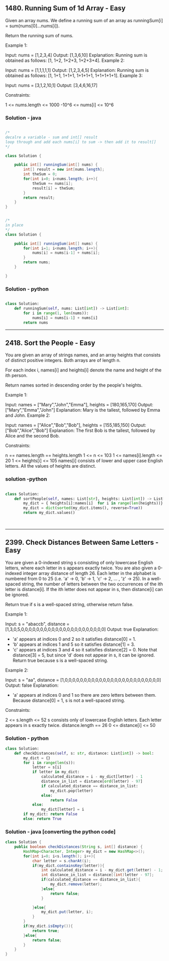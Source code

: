 
## 1480. Running Sum of 1d Array - Easy

  Given an array nums. We define a running sum of an array as runningSum[i] = sum(nums[0]…nums[i]).
  
  Return the running sum of nums. 
  
  Example 1:
  
  Input: nums = [1,2,3,4]
  Output: [1,3,6,10]
  Explanation: Running sum is obtained as follows: [1, 1+2, 1+2+3, 1+2+3+4].
  Example 2:
  
  Input: nums = [1,1,1,1,1]
  Output: [1,2,3,4,5]
  Explanation: Running sum is obtained as follows: [1, 1+1, 1+1+1, 1+1+1+1, 1+1+1+1+1].
  Example 3:
  
  Input: nums = [3,1,2,10,1]
  Output: [3,4,6,16,17]
  
  Constraints:
  
  1 <= nums.length <= 1000
  -10^6 <= nums[i] <= 10^6

  ### Solution - java
  ```java

  /*
  decalre a variable - sum and int[] result
  loop through and add each nums[i] to sum -> then add it to result[]
  */
  
  class Solution {
  
      public int[] runningSum(int[] nums) {
          int[] result = new int[nums.length];
          int theSum = 0;
          for(int i=0; i<nums.length; i++){
              theSum += nums[i];
              result[i] = theSum;
          }
          return result;
      }
  }
  
  
  /*
  in place
  */
  class Solution {
  
      public int[] runningSum(int[] nums) {
          for(int i=1; i<nums.length; i++){
              nums[i] = nums[i-1] + nums[i];
          }
          return nums;
      }
  
  }
 ```
### Solution - python
  ```py
  
  class Solution:
      def runningSum(self, nums: List[int]) -> List[int]:
          for i in range(1, len(nums)):
              nums[i] = nums[i-1] + nums[i]
          return nums
  
  ```

---

## 2418. Sort the People - Easy

  You are given an array of strings names, and an array heights that consists of distinct positive integers. Both arrays are of length n.
  
  For each index i, names[i] and heights[i] denote the name and height of the ith person.
  
  Return names sorted in descending order by the people's heights.
  
  Example 1:
  
  Input: names = ["Mary","John","Emma"], heights = [180,165,170]
  Output: ["Mary","Emma","John"]
  Explanation: Mary is the tallest, followed by Emma and John.
  Example 2:
  
  Input: names = ["Alice","Bob","Bob"], heights = [155,185,150]
  Output: ["Bob","Alice","Bob"]
  Explanation: The first Bob is the tallest, followed by Alice and the second Bob.
   
  Constraints:
  
  n == names.length == heights.length
  1 <= n <= 103
  1 <= names[i].length <= 20
  1 <= heights[i] <= 105
  names[i] consists of lower and upper case English letters.
  All the values of heights are distinct.
  
  ### solution -python
  ```py
  
  class Solution:
      def sortPeople(self, names: List[str], heights: List[int]) -> List[str]:
          my_dict = { heights[i]:names[i]  for i in range(len(heights))}
          my_dict = dict(sorted(my_dict.items(), reverse=True))
          return my_dict.values()
          
        
  ```
---

## 2399. Check Distances Between Same Letters - Easy
You are given a 0-indexed string s consisting of only lowercase English letters,
where each letter in s appears exactly twice. 
You are also given a 0-indexed integer array distance of length 26.
Each letter in the alphabet is numbered from 0 to 25 (i.e. 'a' -> 0, 'b' -> 1, 'c' -> 2, ... , 'z' -> 25).
In a well-spaced string, the number of letters between 
the two occurrences of the ith letter is distance[i]. 
If the ith letter does not appear in s, then distance[i] can be ignored.

Return true if s is a well-spaced string, otherwise return false.

Example 1:

Input: s = "abaccb", distance = [1,3,0,5,0,0,0,0,0,0,0,0,0,0,0,0,0,0,0,0,0,0,0,0,0,0]
Output: true
Explanation:
- 'a' appears at indices 0 and 2 so it satisfies distance[0] = 1.
- 'b' appears at indices 1 and 5 so it satisfies distance[1] = 3.
- 'c' appears at indices 3 and 4 so it satisfies distance[2] = 0.
Note that distance[3] = 5, but since 'd' does not appear in s, it can be ignored.
Return true because s is a well-spaced string.

Example 2:

Input: s = "aa", distance = [1,0,0,0,0,0,0,0,0,0,0,0,0,0,0,0,0,0,0,0,0,0,0,0,0,0]
Output: false
Explanation:
- 'a' appears at indices 0 and 1 so there are zero letters between them.
Because distance[0] = 1, s is not a well-spaced string.
 
Constraints:

2 <= s.length <= 52
s consists only of lowercase English letters.
Each letter appears in s exactly twice.
distance.length == 26
0 <= distance[i] <= 50

### Solution - python
```py
class Solution:
    def checkDistances(self, s: str, distance: List[int]) -> bool:
        my_dict = {}
        for i in range(len(s)):
            letter = s[i]
            if letter in my_dict:
                calculated_distance = i - my_dict[letter] - 1
                distance_in_list = distance[ord(letter) - 97]
                if calculated_distance == distance_in_list:
                    my_dict.pop(letter)
                else:
                    return False
            else:
                my_dict[letter] = i
        if my_dict: return False
        else: return True
```
### Solution - java [converting the python code]
```java
class Solution {
    public boolean checkDistances(String s, int[] distance) {
        HashMap<Character, Integer> my_dict = new HashMap<>();
        for(int i=0; i<s.length(); i++){
            char letter = s.charAt(i);
            if(my_dict.containsKey(letter)){
                int calculated_distance = i - my_dict.get(letter) - 1;
                int distance_in_list = distance[(int)letter - 97];
                if(calculated_distance == distance_in_list){
                    my_dict.remove(letter);
                }else{
                    return false;
                }

            }else{
                my_dict.put(letter, i);
            }
        }
        if(my_dict.isEmpty()){
            return true;
        }else{
            return false;
        }
    }
}
```
